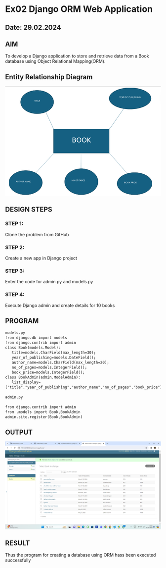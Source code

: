 # Ex02 Django ORM Web Application
## Date: 29.02.2024

## AIM
To develop a Django application to store and retrieve data from a Book database using Object Relational Mapping(ORM).

## Entity Relationship Diagram

![alt text](<er diagram.png>)

## DESIGN STEPS

### STEP 1:
Clone the problem from GitHub

### STEP 2:
Create a new app in Django project

### STEP 3:
Enter the code for admin.py and models.py

### STEP 4:
Execute Django admin and create details for 10 books

## PROGRAM

```
models.py
from django.db import models
from django.contrib import admin
class Book(models.Model):
   title=models.CharField(max_length=30);
   year_of_publishing=models.DateField(); 
   author_name=models.CharField(max_length=20);
   no_of_pages=models.IntegerField();
   book_price=models.IntegerField();
class BookAdmin(admin.ModelAdmin):
   list_display=("title","year_of_publishing","author_name","no_of_pages","book_price");

admin.py

from django.contrib import admin
from .models import Book,BookAdmin
admin.site.register(Book,BookAdmin)
```

## OUTPUT

![alt text](<Screenshot (1).png>)


## RESULT
Thus the program for creating a database using ORM hass been executed successfully
